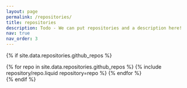 ```yaml
---
layout: page
permalink: /repositories/
title: repositories
description: Todo - We can put repositories and a description here!
nav: true
nav_order: 3
---
```



{% if site.data.repositories.github_repos %}

<div class="repositories d-flex flex-wrap flex-md-row flex-column justify-content-between align-items-center">
  {% for repo in site.data.repositories.github_repos %}
    {% include repository/repo.liquid repository=repo %}
  {% endfor %}
</div>
{% endif %}

